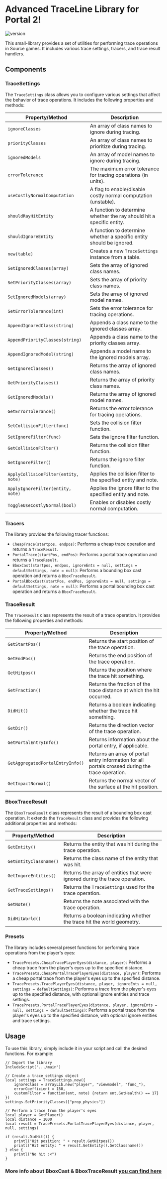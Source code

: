 # Advanced TraceLine Library for Portal 2!

![version](https://img.shields.io/badge/TraceLinePlusPlus-v1.0.0-informational)

This small-library provides a set of utilities for performing trace operations in Source games. It includes various trace settings, tracers, and trace result handlers.

## Components

### TraceSettings

The `TraceSettings` class allows you to configure various settings that affect the behavior of trace operations. It includes the following properties and methods:

| Property/Method | Description |
| --- | --- |
| `ignoreClasses` | An array of class names to ignore during tracing. |
| `priorityClasses` | An array of class names to prioritize during tracing. |
| `ignoredModels` | An array of model names to ignore during tracing. |
| `errorTolerance` | The maximum error tolerance for tracing operations (in units). |
| `useCostlyNormalComputation` | A flag to enable/disable costly normal computation (unstable). |
| `shouldRayHitEntity` | A function to determine whether the ray should hit a specific entity. |
| `shouldIgnoreEntity` | A function to determine whether a specific entity should be ignored. |
| `new(table)` | Creates a new `TraceSettings` instance from a table. |
| `SetIgnoredClasses(array)` | Sets the array of ignored class names. |
| `SetPriorityClasses(array)` | Sets the array of priority class names. |
| `SetIgnoredModels(array)` | Sets the array of ignored model names. |
| `SetErrorTolerance(int)` | Sets the error tolerance for tracing operations. |
| `AppendIgnoredClass(string)` | Appends a class name to the ignored classes array. |
| `AppendPriorityClasses(string)` | Appends a class name to the priority classes array. |
| `AppendIgnoredModel(string)` | Appends a model name to the ignored models array. |
| `GetIgnoreClasses()` | Returns the array of ignored class names. |
| `GetPriorityClasses()` | Returns the array of priority class names. |
| `GetIgnoredModels()` | Returns the array of ignored model names. |
| `GetErrorTolerance()` | Returns the error tolerance for tracing operations. |
| `SetCollisionFilter(func)` | Sets the collision filter function. |
| `SetIgnoreFilter(func)` | Sets the ignore filter function. |
| `GetCollisionFilter()` | Returns the collision filter function. |
| `GetIgnoreFilter()` | Returns the ignore filter function. |
| `ApplyCollisionFilter(entity, note)` | Applies the collision filter to the specified entity and note. |
| `ApplyIgnoreFilter(entity, note)` | Applies the ignore filter to the specified entity and note. |
| `ToggleUseCostlyNormal(bool)` | Enables or disables costly normal computation. |

### Tracers

The library provides the following tracer functions:

- `CheapTrace(startpos, endpos)`: Performs a cheap trace operation and returns a `TraceResult`.
- `PortalTrace(startPos, endPos)`: Performs a portal trace operation and returns a `TraceResult`.
- `BboxCast(startpos, endpos, ignoreEnts = null, settings = defaultSettings, note = null)`: Performs a bounding box cast operation and returns a `BboxTraceResult`.
- `PortalBboxCast(startPos, endPos, ignoreEnts = null, settings = defaultSettings, note = null)`: Performs a portal bounding box cast operation and returns a `BboxTraceResult`.

### TraceResult

The `TraceResult` class represents the result of a trace operation. It provides the following properties and methods:

| Property/Method | Description |
| --- | --- |
| `GetStartPos()` | Returns the start position of the trace operation. |
| `GetEndPos()` | Returns the end position of the trace operation. |
| `GetHitpos()` | Returns the position where the trace hit something. |
| `GetFraction()` | Returns the fraction of the trace distance at which the hit occurred. |
| `DidHit()` | Returns a boolean indicating whether the trace hit something. |
| `GetDir()` | Returns the direction vector of the trace operation. |
| `GetPortalEntryInfo()` | Returns information about the portal entry, if applicable. |
| `GetAggregatedPortalEntryInfo()` | Returns an array of portal entry information for all portals crossed during the trace operation. |
| `GetImpactNormal()` | Returns the normal vector of the surface at the hit position. |

### BboxTraceResult

The `BboxTraceResult` class represents the result of a bounding box cast operation. It extends the `TraceResult` class and provides the following additional properties and methods:

| Property/Method | Description |
| --- | --- |
| `GetEntity()` | Returns the entity that was hit during the trace operation. |
| `GetEntityClassname()` | Returns the class name of the entity that was hit. |
| `GetIngoreEntities()` | Returns the array of entities that were ignored during the trace operation. |
| `GetTraceSettings()` | Returns the `TraceSettings` used for the trace operation. |
| `GetNote()` | Returns the note associated with the trace operation. |
| `DidHitWorld()` | Returns a boolean indicating whether the trace hit the world geometry. |

### Presets

The library includes several preset functions for performing trace operations from the player's eyes:

- `TracePresets.CheapTracePlayerEyes(distance, player)`: Performs a cheap trace from the player's eyes up to the specified distance.
- `TracePresets.CheapPortalTracePlayerEyes(distance, player)`: Performs a cheap portal trace from the player's eyes up to the specified distance.
- `TracePresets.TracePlayerEyes(distance, player, ignoreEnts = null, settings = defaultSettings)`: Performs a trace from the player's eyes up to the specified distance, with optional ignore entities and trace settings.
- `TracePresets.PortalTracePlayerEyes(distance, player, ignoreEnts = null, settings = defaultSettings)`: Performs a portal trace from the player's eyes up to the specified distance, with optional ignore entities and trace settings.

## Usage

To use this library, simply include it in your script and call the desired functions. For example:

```squirrel
// Import the library
IncludeScript(".../main")

// Create a trace settings object
local settings = TraceSettings.new({
    ignoreClass = arrayLib.new("player", "viewmodel", "func_"),
    errorCoefficient = 150,
    customFilter = function(ent, note) {return ent.GetHealth() == 17}
})
settings.SetPriorityClasses(["prop_physics"])

// Perform a trace from the player's eyes
local player = GetPlayer()
local distance = 1000
local result = TracePresets.PortalTracePlayerEyes(distance, player, null, settings)

if (result.DidHit()) {
    printl("Hit position: " + result.GetHitpos())
    printl("Hit entity: " + result.GetEntity().GetClassname())
} else {
    printl("No hit :<")
}
```

### More info about BboxCast & BboxTraceResult [you can find here](https://github.com/IaVashik/portal2-BBoxCast-v1/blob/main/README.md)